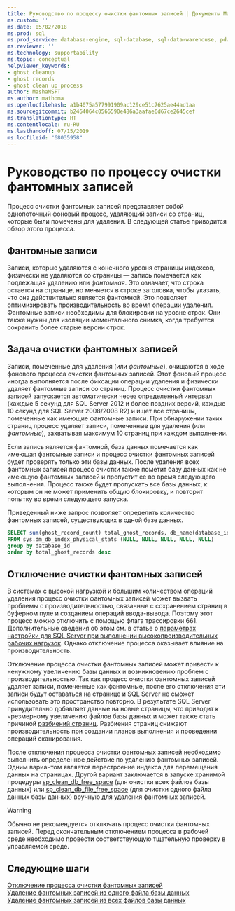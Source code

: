 ```yaml
---
title: Руководство по процессу очистки фантомных записей | Документы Майкрософт
ms.custom: ''
ms.date: 05/02/2018
ms.prod: sql
ms.prod_service: database-engine, sql-database, sql-data-warehouse, pdw
ms.reviewer: ''
ms.technology: supportability
ms.topic: conceptual
helpviewer_keywords:
- ghost cleanup
- ghost records
- ghost clean up process
author: MashaMSFT
ms.author: mathoma
ms.openlocfilehash: a1b4075a577991909ac129ce51c7625ae44ad1aa
ms.sourcegitcommit: b2464064c0566590e486a3aafae6d67ce2645cef
ms.translationtype: HT
ms.contentlocale: ru-RU
ms.lasthandoff: 07/15/2019
ms.locfileid: "68035958"
---
```

# <a name="ghost-cleanup-process-guide"></a>Руководство по процессу очистки фантомных записей

Процесс очистки фантомных записей представляет собой однопоточный фоновый процесс, удаляющий записи со страниц, которые были помечены для удаления. В следующей статье приводится обзор этого процесса.

## <a name="ghost-records"></a>Фантомные записи

Записи, которые удаляются с конечного уровня страницы индексов, физически не удаляются со страницы — запись помечается как подлежащая удалению или *фантомная*. Это означает, что строка остается на странице, но меняется в строке заголовка, чтобы указать, что она действительно является фантомной. Это позволяет оптимизировать производительность во время операции удаления. Фантомные записи необходимы для блокировки на уровне строк. Они также нужны для изоляции моментального снимка, когда требуется сохранить более старые версии строк.

## <a name="ghost-record-cleanup-task"></a>Задача очистки фантомных записей

Записи, помеченные для удаления (или *фантомные*), очищаются в ходе фонового процесса очистки фантомных записей. Этот фоновый процесс иногда выполняется после фиксации операции удаления и физически удаляет фантомные записи со страниц. Процесс очистки фантомных записей запускается автоматически через определенный интервал (каждые 5 секунд для SQL Server 2012 и более поздних версий, каждые 10 секунд для SQL Server 2008/2008 R2) и ищет все страницы, помеченные как имеющие фантомные записи. При обнаружении таких страниц процесс удаляет записи, помеченные для удаления (или *фантомные*), захватывая максимум 10 страниц при каждом выполнении.

Если запись является фантомной, база данных помечается как имеющая фантомные записи и процесс очистки фантомных записей будет проверять только эти базы данных. После удаления всех фантомных записей процесс очистки также пометит базу данных как не имеющую фантомных записей и пропустит ее во время следующего выполнения. Процесс также будет пропускать все базы данных, к которым он не может применить общую блокировку, и повторит попытку во время следующего запуска.

Приведенный ниже запрос позволяет определить количество фантомных записей, существующих в одной базе данных. 

 ```sql
 SELECT sum(ghost_record_count) total_ghost_records, db_name(database_id) 
 FROM sys.dm_db_index_physical_stats (NULL, NULL, NULL, NULL, NULL)
 group by database_id
 order by total_ghost_records desc
```

## <a name="disable-the-ghost-cleanup"></a>Отключение очистки фантомных записей

В системах с высокой нагрузкой и большим количеством операций удаления процесс очистки фантомных записей может вызвать проблемы с производительностью, связанные с сохранением страниц в буферном пуле и созданием операций ввода-вывода. Поэтому этот процесс можно отключить с помощью флага трассировки 661. Дополнительные сведения об этом см. в статье о [параметрах настройки для SQL Server при выполнении высокопроизводительных рабочих нагрузок](https://support.microsoft.com/help/920093/tuning-options-for-sql-server-when-running-in-high-performance-workloa). Однако отключение процесса оказывает влияние на производительность.

Отключение процесса очистки фантомных записей может привести к ненужному увеличению базы данных и возникновению проблем с производительностью. Так как процесс очистки фантомных записей удаляет записи, помеченные как фантомные, после его отключения эти записи будут оставаться на странице и SQL Server не сможет использовать это пространство повторно. В результате SQL Server принудительно добавляет данные на новые страницы, что приводит к чрезмерному увеличению файлов базы данных и может также стать причиной [разбиений страниц](indexes/specify-fill-factor-for-an-index.md). Разбиения страниц снижают производительность при создании планов выполнения и проведении операций сканирования. 

После отключения процесса очистки фантомных записей необходимо выполнить определенное действие по удалению фантомных записей. Одним вариантом является перестроение индекса для перемещения данных на страницах. Другой вариант заключается в запуске хранимой процедуры [sp_clean_db_free_space](system-stored-procedures/sp-clean-db-free-space-transact-sql.md) (для очистки всех файлов базы данных) или [sp_clean_db_file_free_space](system-stored-procedures/sp-clean-db-file-free-space-transact-sql.md) (для очистки одного файла данных базы данных) вручную для удаления фантомных записей.

 >[!warning]
 > Обычно не рекомендуется отключать процесс очистки фантомных записей. Перед окончательным отключением процесса в рабочей среде необходимо провести соответствующую тщательную проверку в управляемой среде.


## <a name="next-steps"></a>Следующие шаги  
[Отключение процесса очистки фантомных записей](https://support.microsoft.com/help/920093/tuning-options-for-sql-server-when-running-in-high-performance-workloa)
<br>[Удаление фантомных записей из одного файла базы данных](system-stored-procedures/sp-clean-db-file-free-space-transact-sql.md)
<br>[Удаление фантомных записей из всех файлов базы данных](system-stored-procedures/sp-clean-db-free-space-transact-sql.md)


